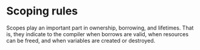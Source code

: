 # Scoping rules

Scopes play an important part in ownership, borrowing, and lifetimes. That is, they indicate to the compiler when borrows are valid, when resources can be freed, and when variables are created or destroyed.